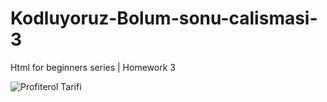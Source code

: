 # Kodluyoruz-Bolum-sonu-calismasi-3
Html for beginners series | Homework 3

![Profiterol Tarifi](https://github.com/YYigitGokmen/Kodluyoruz-Bolum-sonu-calismasi-3/assets/157407435/649a649b-43b8-4619-bde9-843781d39f4f)
